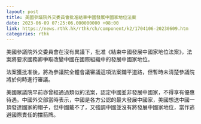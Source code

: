 ```yaml
---
layout: post
title: 美國參議院外交委員會批准結束中國發展中國家地位法案
date: 2023-06-09 07:25:06.000000000 +08:00
link: https://news.rthk.hk/rthk/ch/component/k2/1704106-20230609.htm
categories: rthk
---
```


美國參議院外交委員會在沒有異議下，批准《結束中國發展中國家地位法案》，法案將要求國務卿爭取改變中國在國際組織中的發展中國家地位。

法案獲批准後，將為參議院全體會議審議這項法案鋪平道路，但暫時未清楚參議院將於何時進行審議。

美國眾議院早前亦曾經通過類似的法案，認定中國並非發展中國家，不得享有優惠待遇。中國外交部當時表示，中國是各方公認的最大發展中國家，美國想送中國一頂發達國家的帽子，但中國戴不了，又強調中國並沒有將發展中國家地位，當作逃避國際責任的擋箭牌。
